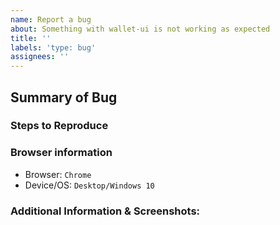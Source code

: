 ```yaml
---
name: Report a bug
about: Something with wallet-ui is not working as expected
title: ''
labels: 'type: bug'
assignees: ''
---
```


<!-- 🎉 Thanks for the bug report!! 🎉 -->

## Summary of Bug

<!-- Concisely describe the issue and the expected behaviour -->

### Steps to Reproduce

<!-- What commands should someone run to reproduce your problem -->

### Browser information

- Browser: `Chrome`
- Device/OS: `Desktop/Windows 10`

### Additional Information & Screenshots:

<!-- There are some block or dependency tasks? -->